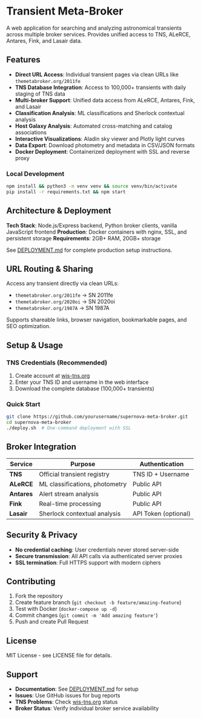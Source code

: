 # Transient Meta-Broker

A web application for searching and analyzing astronomical transients across multiple broker services. Provides unified access to TNS, ALeRCE, Antares, Fink, and Lasair data.

## Features

- **Direct URL Access**: Individual transient pages via clean URLs like `themetabroker.org/2011fe`
- **TNS Database Integration**: Access to 100,000+ transients with daily staging of TNS data
- **Multi-broker Support**: Unified data access from ALeRCE, Antares, Fink, and Lasair
- **Classification Analysis**: ML classifications and Sherlock contextual analysis
- **Host Galaxy Analysis**: Automated cross-matching and catalog associations
- **Interactive Visualizations**: Aladin sky viewer and Plotly light curves
- **Data Export**: Download photometry and metadata in CSV/JSON formats
- **Docker Deployment**: Containerized deployment with SSL and reverse proxy

### Local Development
```bash
npm install && python3 -m venv venv && source venv/bin/activate
pip install -r requirements.txt && npm start
```

## Architecture & Deployment

**Tech Stack**: Node.js/Express backend, Python broker clients, vanilla JavaScript frontend
**Production**: Docker containers with nginx, SSL, and persistent storage
**Requirements**: 2GB+ RAM, 20GB+ storage

See [DEPLOYMENT.md](DEPLOYMENT.md) for complete production setup instructions.

## URL Routing & Sharing

Access any transient directly via clean URLs:
- `themetabroker.org/2011fe` → SN 2011fe
- `themetabroker.org/2020oi` → SN 2020oi  
- `themetabroker.org/1987A` → SN 1987A

Supports shareable links, browser navigation, bookmarkable pages, and SEO optimization.

## Setup & Usage

### TNS Credentials (Recommended)
1. Create account at [wis-tns.org](https://www.wis-tns.org/)
2. Enter your TNS ID and username in the web interface
3. Download the complete database (100,000+ transients)

### Quick Start
```bash
git clone https://github.com/yourusername/supernova-meta-broker.git
cd supernova-meta-broker
./deploy.sh  # One-command deployment with SSL
```

## Broker Integration

| Service | Purpose | Authentication |
|---------|---------|---------------|
| **TNS** | Official transient registry | TNS ID + Username |
| **ALeRCE** | ML classifications, photometry | Public API |
| **Antares** | Alert stream analysis | Public API |
| **Fink** | Real-time processing | Public API |
| **Lasair** | Sherlock contextual analysis | API Token (optional) |

## Security & Privacy

- **No credential caching**: User credentials never stored server-side
- **Secure transmission**: All API calls via authenticated server proxies  
- **SSL termination**: Full HTTPS support with modern ciphers

## Contributing

1. Fork the repository
2. Create feature branch (`git checkout -b feature/amazing-feature`)
3. Test with Docker (`docker-compose up -d`)
4. Commit changes (`git commit -m 'Add amazing feature'`)
5. Push and create Pull Request

## License

MIT License - see LICENSE file for details.

## Support

- **Documentation**: See [DEPLOYMENT.md](DEPLOYMENT.md) for setup
- **Issues**: Use GitHub issues for bug reports
- **TNS Problems**: Check [wis-tns.org](https://www.wis-tns.org/) status
- **Broker Status**: Verify individual broker service availability
